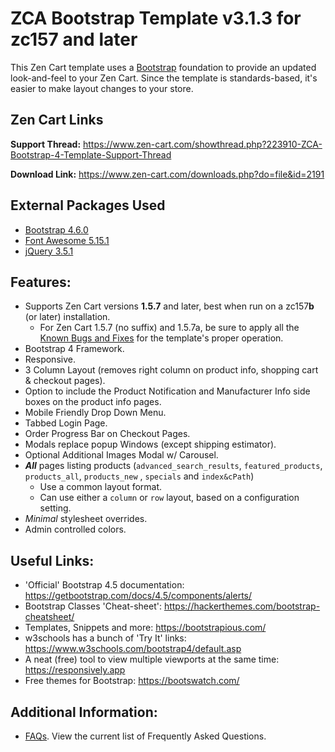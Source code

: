 # ZCA Bootstrap Template v3.1.3 for zc157 and later

This Zen Cart template uses a [Bootstrap](https://getbootstrap.com/docs/4.5/getting-started/introduction/) foundation to provide an updated look-and-feel to your Zen Cart.  Since the template is standards-based, it's easier to make layout changes to your store.

## Zen Cart Links

**Support Thread:** https://www.zen-cart.com/showthread.php?223910-ZCA-Bootstrap-4-Template-Support-Thread

**Download Link:** https://www.zen-cart.com/downloads.php?do=file&id=2191

## External Packages Used

- [Bootstrap 4.6.0](https://getbootstrap.com/docs/4.6/getting-started/introduction/)
- [Font Awesome 5.15.1](https://fontawesome.com/)
- [jQuery 3.5.1](https://jquery.com/download/)

## Features:

- Supports Zen Cart versions **1.5.7** and later, best when run on a zc157**b** (or later) installation.
  - For Zen Cart 1.5.7 (no suffix) and 1.5.7a, be sure to apply all the [Known Bugs and Fixes](https://www.zen-cart.com/showthread.php?226872-Known-bugs-(and-fixes)-for-v1-5-7-series) for the template's proper operation.
- Bootstrap 4 Framework.
- Responsive.
- 3 Column Layout (removes right column on product info, shopping cart & checkout pages).
- Option to include the Product Notification and Manufacturer Info side boxes on the product info pages.
- Mobile Friendly Drop Down Menu.
- Tabbed Login Page.
- Order Progress Bar on Checkout Pages.
- Modals replace popup Windows (except shipping estimator).
- Optional Additional Images Modal w/ Carousel.
- ***All*** pages listing products (`advanced_search_results`, `featured_products`,  `products_all`, `products_new` , `specials` and `index&cPath`) 
  - Use a common layout format.
  - Can use either a `column` or `row` layout, based on a configuration setting.
- *Minimal* stylesheet overrides.
- Admin controlled colors.

## Useful Links:

- 'Official' Bootstrap 4.5 documentation: https://getbootstrap.com/docs/4.5/components/alerts/
- Bootstrap Classes 'Cheat-sheet': https://hackerthemes.com/bootstrap-cheatsheet/
- Templates, Snippets and more: https://bootstrapious.com/
- w3schools has a bunch of 'Try It' links: https://www.w3schools.com/bootstrap4/default.asp
- A neat (free) tool to view multiple viewports at the same time: https://responsively.app 
- Free themes for Bootstrap: https://bootswatch.com/

## Additional Information:

- [FAQs](./pages/faqs.md).  View the current list of Frequently Asked Questions.
